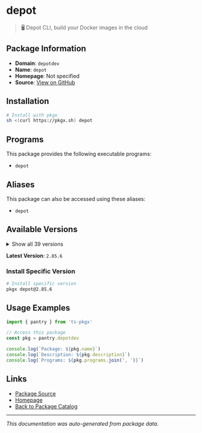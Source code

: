# depot

> 🖥️ Depot CLI, build your Docker images in the cloud

## Package Information

- **Domain**: `depotdev`
- **Name**: `depot`
- **Homepage**: Not specified
- **Source**: [View on GitHub](https://github.com/pkgxdev/pantry/tree/main/projects/depot.dev/package.yml)

## Installation

```bash
# Install with pkgx
sh <(curl https://pkgx.sh) depot
```

## Programs

This package provides the following executable programs:

- `depot`

## Aliases

This package can also be accessed using these aliases:

- `depot`

## Available Versions

<details>
<summary>Show all 39 versions</summary>

- `2.85.6`, `2.85.5`, `2.85.4`, `2.85.3`, `2.85.2`
- `2.85.1`, `2.85.0`, `2.84.4`, `2.84.3`, `2.84.2`
- `2.84.1`, `2.84.0`, `2.83.3`, `2.83.2`, `2.83.1`
- `2.83.0`, `2.82.4`, `2.82.3`, `2.82.2`, `2.82.1`
- `2.82.0`, `2.81.0`, `2.80.1`, `2.80.0`, `2.79.0`
- `2.78.0`, `2.77.0`, `2.76.3`, `2.76.2`, `2.76.1`
- `2.76.0`, `2.75.0`, `2.74.0`, `2.73.1`, `2.73.0`
- `2.72.0`, `2.71.0`, `2.70.0`, `2.68.1`

</details>

**Latest Version**: `2.85.6`

### Install Specific Version

```bash
# Install specific version
pkgx depot@2.85.6
```

## Usage Examples

```typescript
import { pantry } from 'ts-pkgx'

// Access this package
const pkg = pantry.depotdev

console.log(`Package: ${pkg.name}`)
console.log(`Description: ${pkg.description}`)
console.log(`Programs: ${pkg.programs.join(', ')}`)
```

## Links

- [Package Source](https://github.com/pkgxdev/pantry/tree/main/projects/depot.dev/package.yml)
- [Homepage](#)
- [Back to Package Catalog](../package-catalog.md)

---

*This documentation was auto-generated from package data.*
